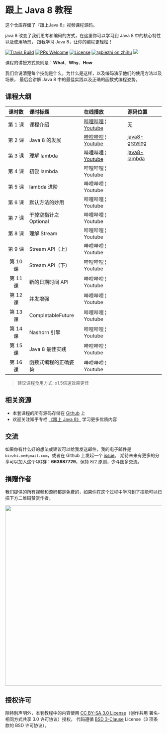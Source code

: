 # 跟上 Java 8 教程

这个仓库存储了『跟上Java 8』视频课程源码。

java 8 改变了我们思考和编码的方式，在这里你可以学习到 Java 8 中的核心特性以及使用场景，
跟我学习 Java 8，让你的编程更轻松！

[![Travis Build](https://travis-ci.org/biezhi/learn-java8.svg?branch=master)](https://travis-ci.org/biezhi/learn-java8) 
[![PRs Welcome](https://img.shields.io/badge/PRs-welcome-brightgreen.svg)](http://makeapullrequest.com) 
[![License](https://img.shields.io/badge/license-BSD--3-blue.svg)](https://github.com/biezhi/learn-java8/blob/master/LICENSE)
[![@biezhi on zhihu](https://img.shields.io/badge/zhihu-%40biezhi-red.svg)](https://www.zhihu.com/people/biezhi)
[![](https://img.shields.io/github/followers/biezhi.svg?style=social&label=Follow%20Me)](https://github.com/biezhi)

课程的讲授方式原则是：**What**、**Why**、**How**

我们会说清楚每个技能是什么，为什么是这样，以及编码演示他们的使用方法以及场景，
最后会讲解 Java 8 中的最佳实践以及正确的函数式编程姿势。

## 课程大纲

| 课时数 | 课时标题 | 在线播放 | 源码位置 |
|:-----:|:--------|:-------|:-------|
|第 1 课 | 课程介绍 | [哔哩哔哩](https://www.bilibili.com/video/av19287893/index_2.html#page=1) &brvbar; [Youtube](https://youtu.be/A733pQxiEDk) | 无 |
|第 2 课 | Java 8 的发展 | [哔哩哔哩](https://www.bilibili.com/video/av19287893/index_2.html#page=2) &brvbar; [Youtube](https://youtu.be/fHhgm1AZzhs) | [java8-growing](https://github.com/biezhi/learn-java8/tree/master/java8-growing/src/main/java/io/github/biezhi/java8/growing) |
|第 3 课 | 理解 lambda | [哔哩哔哩](https://www.bilibili.com/video/av19287893/index_2.html#page=3) &brvbar; [Youtube](https://youtu.be/1T2Z9eDowjY) | [java8-lambda](https://github.com/biezhi/learn-java8/tree/master/java8-lambda/src/main/java/io/github/biezhi/java8/lambda/lesson1) |
|第 4 课 | 初尝 lambda | 哔哩哔哩 &brvbar; Youtube | |
|第 5 课 | lambda 进阶 | 哔哩哔哩 &brvbar; Youtube | |
|第 6 课 | 默认方法的妙用 | 哔哩哔哩 &brvbar; Youtube | |
|第 7 课 | 干掉空指针之 Optional | 哔哩哔哩 &brvbar; Youtube | |
|第 8 课 | 理解 Stream | 哔哩哔哩 &brvbar; Youtube | |
|第 9 课 | Stream API（上）| 哔哩哔哩 &brvbar; Youtube | |
|第 10 课 | Stream API（下）| 哔哩哔哩 &brvbar; Youtube | |
|第 11 课 | 新的日期时间 API | 哔哩哔哩 &brvbar; Youtube | |
|第 12 课 | 并发增强 | 哔哩哔哩 &brvbar; Youtube | |
|第 13 课 | CompletableFuture | 哔哩哔哩 &brvbar; Youtube | |
|第 14 课 | Nashorn 引擎 | 哔哩哔哩 &brvbar; Youtube | |
|第 15 课| Java 8 最佳实践 | 哔哩哔哩 &brvbar; Youtube | |
|第 16 课| 函数式编程的正确姿势 | 哔哩哔哩 &brvbar; Youtube | |

> 建议课程食用方式: x1.5倍速效果更佳

## 相关资源

- 本套课程的所有源码存储在 [Github](https://github.com/biezhi/learn-java8) 上
- 欢迎关注知乎专栏 [《跟上 Java 8》](https://zhuanlan.zhihu.com/java8) 学习更多优质内容

## 交流

如果你有什么好的想法或建议可以给我发送邮件，我的电子邮件是 `biezhi.me#gmail.com`，或者在 Github 上发起一个 [issue](https://github.com/biezhi/learn-java8/issues/new)。
期待未来有更多的分享可以加入这个QQ群：**663887729**，保持 8/2 原则，少斗图多交流。

## 捐赠作者

我们提供的所有视频和源码都是免费的，如果你在这个过程中学习到了技能可以扫描下方二维码赞赏作者。

<img src="https://i.imgur.com/4mr92X1.png" width="580"/>

## 授权许可

除特别声明外，本套教程中的内容使用 [CC BY-SA 3.0 License](https://creativecommons.org/licenses/by-sa/3.0/deed.zh)（创作共用 署名-相同方式共享 3.0 许可协议）授权，
代码遵循 [BSD 3-Clause](https://opensource.org/licenses/BSD-3-Clause) License（3 项条款的 BSD 许可协议）。
